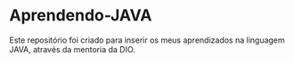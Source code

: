 # Aprendendo-JAVA
Este repositório foi criado para inserir os meus aprendizados na linguagem JAVA, através da mentoria da DIO.
